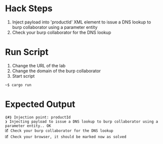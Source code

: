 # Hack Steps

1. Inject payload into 'productId' XML element to issue a DNS lookup to burp collaborator using a parameter entity
2. Check your burp collaborator for the DNS lookup

# Run Script

1. Change the URL of the lab
2. Change the domain of the burp collaborator
3. Start script

```
~$ cargo run
```

# Expected Output

```
⟪#⟫ Injection point: productId
❯ Injecting payload to issue a DNS lookup to burp collaborator using a parameter entity.. OK
🗹 Check your burp collaborator for the DNS lookup
🗹 Check your browser, it should be marked now as solved
```
